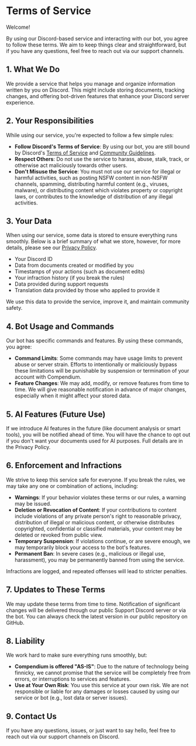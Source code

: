 # Terms of Service

Welcome!

By using our Discord-based service and interacting with our bot, you agree to follow these terms. We aim to keep things clear and straightforward, but if you have any questions, feel free to reach out via our support channels.

## 1. What We Do

We provide a service that helps you manage and organize information written by you on Discord. This might include storing documents, tracking changes, and offering bot-driven features that enhance your Discord server experience.

## 2. Your Responsibilities

While using our service, you're expected to follow a few simple rules:

- **Follow Discord's Terms of Service**: By using our bot, you are still bound by Discord's [Terms of Service](https://discord.com/terms) and [Community Guidelines](https://discord.com/guidelines).
- **Respect Others**: Do not use the service to harass, abuse, stalk, track, or otherwise act maliciously towards other users.
- **Don't Misuse the Service**: You must not use our service for illegal or harmful activities, such as posting NSFW content in non-NSFW channels, spamming, distributing harmful content (e.g., viruses, malware), or distributing content which violates property or copyright laws, or contributes to the knowledge of distribution of any illegal activities.

## 3. Your Data

When using our service, some data is stored to ensure everything runs smoothly. Below is a brief summary of what we store, however, for more details, please see our [Privacy Policy](https://github.com/Compendium-Discord-Bot/Legal-Stuff-We-Are-Required-To-Share/blob/main/PRIVACY-POLICY.md).

- Your Discord ID
- Data from documents created or modified by you
- Timestamps of your actions (such as document edits)
- Your infraction history (if you break the rules)
- Data provided during support requests
- Translation data provided by those who applied to provide it

We use this data to provide the service, improve it, and maintain community safety.

## 4. Bot Usage and Commands

Our bot has specific commands and features. By using these commands, you agree:

- **Command Limits**: Some commands may have usage limits to prevent abuse or server strain. Efforts to intentionally or maliciously bypass these limitations will be punishable by suspension or termination of your account with Compendium.
- **Feature Changes**: We may add, modify, or remove features from time to time. We will give reasonable notification in advance of major changes, especially when it might affect your stored data.

## 5. AI Features (Future Use)

If we introduce AI features in the future (like document analysis or smart tools), you will be notified ahead of time. You will have the chance to opt out if you don't want your documents used for AI purposes. Full details are in the Privacy Policy.

## 6. Enforcement and Infractions

We strive to keep this service safe for everyone. If you break the rules, we may take any one or combination of actions, including:

- **Warnings**: If your behavior violates these terms or our rules, a warning may be issued.
- **Deletion or Revocation of Content**: If your contributions to content include violations of any private person's right to reasonable privacy, distribution of illegal or malicious content, or otherwise distributes copyrighted, confidential or classified materials, your content may be deleted or revoked from public view.
- **Temporary Suspension**: If violations continue, or are severe enough, we may temporarily block your access to the bot's features.
- **Permanent Ban**: In severe cases (e.g., malicious or illegal use, harassment), you may be permanently banned from using the service.

Infractions are logged, and repeated offenses will lead to stricter penalties.

## 7. Updates to These Terms

We may update these terms from time to time. Notification of significant changes will be delivered through our public Support Discord server or via the bot. You can always check the latest version in our public repository on GitHub.

## 8. Liability

We work hard to make sure everything runs smoothly, but:

- **Compendium is offered "AS-IS"**: Due to the nature of technology being finnicky, we cannot promise that the service will be completely free from errors, or interruptions to services and features.
- **Use at Your Own Risk**: You use this service at your own risk. We are not responsible or liable for any damages or losses caused by using our service or bot (e.g., lost data or server issues).

## 9. Contact Us

If you have any questions, issues, or just want to say hello, feel free to reach out via our support channels on Discord.
